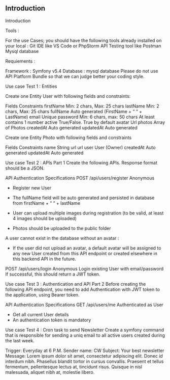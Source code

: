 ## Introduction
Introduction


Tools :

For the use Cases;  you should have the following tools already installed on your local :
Git
IDE like VS Code or PhpStorm 
API Testing tool like Postman
Mysql database 

Requiements :

Framework :  Symfony v5.4
Database : mysql database
Please do not use API Platform Bundle so that we can judge better your coding style.

Use case Test 1 : Entities

Create one Entity User with following fields and constraints:

Fields
Constraints
firstName
Min: 2 chars, Max: 25 chars
lastName
Min: 2 chars, Max: 25 chars
fullName
Auto generated (FirstName + “ “ + LastName)
email
Unique
password
Min: 6 chars, max: 50 chars
At least contains 1 number
active
True/False. True by default
avatar
Url
photos
Array of Photos
createdAt
Auto generated
updatedAt
Auto generated


Create one Entity Photo with following fields and constraints

Fields
Constraints
name
String
url
url
user
User (Owner)
createdAt
Auto generated
updatedAt
Auto generated


Use case Test 2 : APIs Part 1
Create the following APIs. Response format should be a JSON.


API
Authentication
Specifications
POST /api/users/register
Anonymous
- Register new User

- The fullName field will be auto generated and persisted in database from firstName + “ “ + lastName

- User can upload multiple images during registration (to be valid, at least 4 images should be uploaded)

- Photos should be uploaded to the public folder

A user cannot exist in the database without an avatar : 
- If the user did not upload an avatar, a default avatar will be assigned to any new User created from this API endpoint or created elsewhere in this backend API in the future.


POST /api/users/login
Anonymous
Login existing User with email/password
If successful, this should return a JWT token.



Use case Test 3 : Authentication and API Part 2
Before creating the following API endpoint, you need to add Authentication with JWT token to the application, using Bearer token.

API
Authentication
Specifications
GET /api/users/me
Authenticated as User
- Get all current User details
- An authentication token is mandatory


Use case Test 4 : Cron task to send Newsletter
Create a symfony command that is responsible for sending a uniq email to all active users created during the last week.

Trigger: Everyday at 6 P.M.
Sender name: CW
Subject: Your best newsletter
Message: Lorem ipsum dolor sit amet, consectetur adipiscing elit. Donec id interdum nibh. Phasellus blandit tortor in cursus convallis. Praesent et tellus fermentum, pellentesque lectus at, tincidunt risus. Quisque in nisl malesuada, aliquet nibh at, molestie libero.

